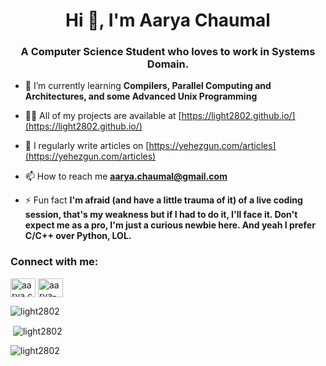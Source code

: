 <h1 align="center">Hi 👋, I'm Aarya Chaumal</h1>
<h3 align="center">A Computer Science Student who loves to work in Systems Domain.</h3>

- 🌱 I’m currently learning **Compilers, Parallel Computing and Architectures, and some Advanced Unix Programming**

- 👨‍💻 All of my projects are available at [https://light2802.github.io/](https://light2802.github.io/)

- 📝 I regularly write articles on [https://yehezgun.com/articles](https://yehezgun.com/articles)

- 📫 How to reach me **aarya.chaumal@gmail.com**

- ⚡ Fun fact **I'm afraid (and have a little trauma of it) of a live coding session, that's my weakness but if I had to do it, I'll face it. Don't expect me as a pro, I'm just a curious newbie here. And yeah I prefer C/C++ over Python, LOL.**

<h3 align="left">Connect with me:</h3>
<p align="left">
<a href="https://matrix.to/#/@aarya.chaumal:matrix.org" target="blank"><img align="center" src="https://upload.wikimedia.org/wikipedia/commons/c/cb/Element_%28software%29_logo.svg" alt="aarya.chaumal" height="30" width="40" /></a>
<a href="https://www.linkedin.com/in/aarya-chaumal/" target="blank"><img align="center" src="https://raw.githubusercontent.com/rahuldkjain/github-profile-readme-generator/master/src/images/icons/Social/linked-in-alt.svg" alt="aarya-chaumal" height="30" width="40" /></a>
</p>

<p><img align="center" src="https://github-readme-stats.vercel.app/api/top-langs?username=light2802&show_icons=true&theme=dark&locale=en&layout=compact" alt="light2802" /></p>

<p>&nbsp;<img align="center" src="https://github-readme-stats.vercel.app/api?username=light2802&show_icons=true&theme=dark&locale=en" alt="light2802" /></p>

<p><img align="center" src="https://github-readme-streak-stats.herokuapp.com/?user=light2802&theme=dark" alt="light2802" /></p>
